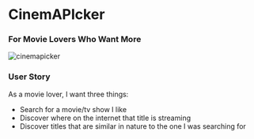 # **CinemAPIcker**                           
### For Movie Lovers Who Want More

![cinemapicker](https://user-images.githubusercontent.com/112669621/199144059-21600f4c-2cac-4447-87cb-3ea04c756609.png)

### User Story
As a movie lover, I want three things:
- Search for a movie/tv show I like
- Discover where on the internet that title is streaming
- Discover titles that are similar in nature to the one I was searching for


